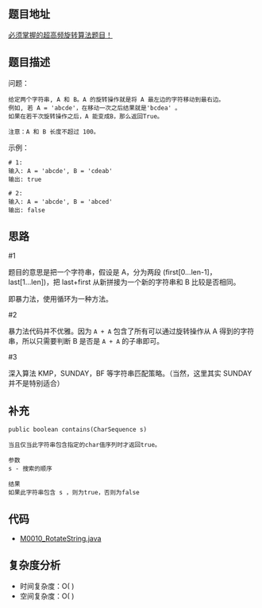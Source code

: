 <!--
 * @Date        : 2020-05-02 20:37:47
 * @LastEditors : anlzou
 * @Github      : https://github.com/anlzou
 * @LastEditTime: 2020-06-08 15:31:30
 * @FilePath    : \algorithm\problems\M0010_RotateString.md
 * @Describe    : 
 -->
## 题目地址

[必须掌握的超高频旋转算法题目！](https://mp.weixin.qq.com/s/L1d9mIdXiUvxxm-YHdUoFg)

## 题目描述

问题：
```
给定两个字符串, A 和 B。A 的旋转操作就是将 A 最左边的字符移动到最右边。
例如, 若 A = 'abcde'，在移动一次之后结果就是'bcdea' 。
如果在若干次旋转操作之后，A 能变成B，那么返回True。

注意：A 和 B 长度不超过 100。
```
示例：
```
# 1:
输入: A = 'abcde', B = 'cdeab'
输出: true

# 2:
输入: A = 'abcde', B = 'abced'
输出: false
```

## 思路
#1

题目的意思是把一个字符串，假设是 A，分为两段 (first[0...len-1]，last[1...len])，把 last+first 从新拼接为一个新的字符串和 B 比较是否相同。

即暴力法，使用循环为一种方法。

#2

暴力法代码并不优雅。因为 <code>A + A</code> 包含了所有可以通过旋转操作从 A 得到的字符串，所以只需要判断 B 是否是 <code>A + A</code> 的子串即可。

#3

深入算法 KMP，SUNDAY，BF 等字符串匹配策略。（当然，这里其实 SUNDAY 并不是特别适合）

## 补充
<code>public boolean contains(CharSequence s)</code>
```
当且仅当此字符串包含指定的char值序列时才返回true。 

参数 
s - 搜索的顺序 

结果 
如果此字符串包含 s ，则为true，否则为false 

```

## 代码
- [M0010_RotateString.java](../code/M0010_RotateString.java)

## 复杂度分析

- 时间复杂度：O( )
- 空间复杂度：O( )